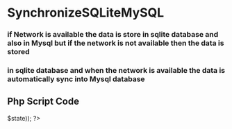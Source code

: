 # SynchronizeSQLiteMySQL


### if Network is available the data is store in sqlite database and also in Mysql but if the network is not available then the data is stored
### in sqlite database and when the network is available the data is automatically sync into Mysql database


## Php Script Code 

<?php

$userName="root";
$server ="localhost";
$password ="";
$db_name ="sqlite_sync";

$connection = mysqli_connect($server,$userName,$password,$db_name);

$state ='';

if($connection){
	
	$name = $_POST['name'];

	$query = "INSERT INTO info VALUES ('','$name')";

     $result = mysqli_query($connection,$query);

     if($result){

     	$state ="OK";
     }
     else{
     	$state = "failed";
     }

}
else{

	$state="failed";
}

echo json_encode(array("response"=>$state));

?>
